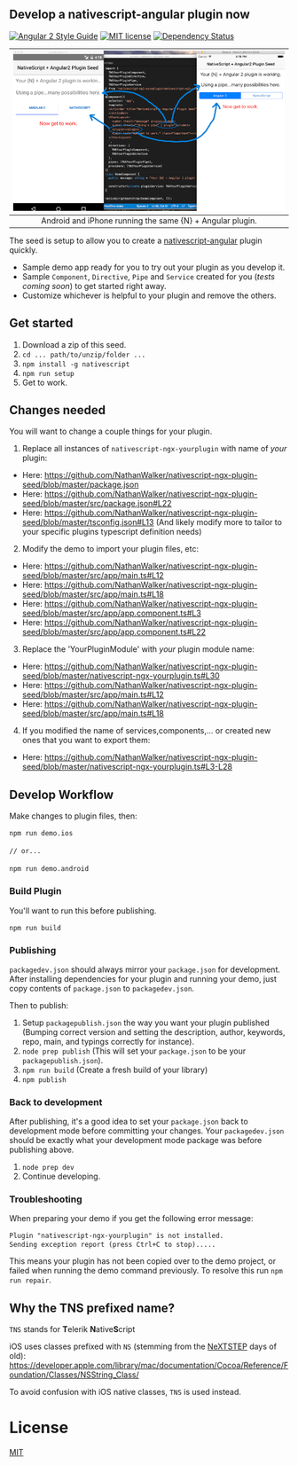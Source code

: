 ## Develop a nativescript-angular plugin now

[![Angular 2 Style Guide](https://mgechev.github.io/angular2-style-guide/images/badge.svg)](https://github.com/mgechev/angular2-style-guide)
[![MIT license](http://img.shields.io/badge/license-MIT-brightgreen.svg)](http://opensource.org/licenses/MIT)
[![Dependency Status](https://david-dm.org/NathanWalker/nativescript-ngx-plugin-seed/status.svg)](https://david-dm.org/NathanWalker/nativescript-ngx-plugin-seed#info=dependencies)

| ![Demo](/resources/demo.png) |
| :---: |
| Android and iPhone running the same {N} + Angular plugin. |

The seed is setup to allow you to create a [nativescript-angular](https://github.com/NativeScript/nativescript-angular) plugin quickly.

* Sample demo app ready for you to try out your plugin as you develop it.
* Sample `Component`, `Directive`, `Pipe` and `Service` created for you (*tests coming soon*) to get started right away.
* Customize whichever is helpful to your plugin and remove the others.

## Get started

1. Download a zip of this seed.
2. `cd ... path/to/unzip/folder ...`
3. `npm install -g nativescript`
4. `npm run setup`
5. Get to work.

## Changes needed

You will want to change a couple things for your plugin.

1. Replace all instances of `nativescript-ngx-yourplugin` with name of *your* plugin:
  * Here: https://github.com/NathanWalker/nativescript-ngx-plugin-seed/blob/master/package.json
  * Here: https://github.com/NathanWalker/nativescript-ngx-plugin-seed/blob/master/src/package.json#L22
  * Here: https://github.com/NathanWalker/nativescript-ngx-plugin-seed/blob/master/tsconfig.json#L13 (And likely modify more to tailor to your specific plugins typescript definition needs)
2. Modify the demo to import your plugin files, etc: 
  * Here:  https://github.com/NathanWalker/nativescript-ngx-plugin-seed/blob/master/src/app/main.ts#L12
  * Here:  https://github.com/NathanWalker/nativescript-ngx-plugin-seed/blob/master/src/app/main.ts#L18
  * Here:  https://github.com/NathanWalker/nativescript-ngx-plugin-seed/blob/master/src/app/app.component.ts#L3
  * Here:  https://github.com/NathanWalker/nativescript-ngx-plugin-seed/blob/master/src/app/app.component.ts#L22
  
3. Replace the 'YourPluginModule' with *your* plugin module name:
  * Here: https://github.com/NathanWalker/nativescript-ngx-plugin-seed/blob/master/nativescript-ngx-yourplugin.ts#L30
  * Here: https://github.com/NathanWalker/nativescript-ngx-plugin-seed/blob/master/src/app/main.ts#L12
  * Here: https://github.com/NathanWalker/nativescript-ngx-plugin-seed/blob/master/src/app/main.ts#L18
  
4. If you modified the name of services,components,... or created new ones that you want to export them:
  * Here: https://github.com/NathanWalker/nativescript-ngx-plugin-seed/blob/master/nativescript-ngx-yourplugin.ts#L3-L28

  

## Develop Workflow

Make changes to plugin files, then:

```
npm run demo.ios

// or...

npm run demo.android
```

### Build Plugin

You'll want to run this before publishing.

```
npm run build
```

### Publishing

`packagedev.json` should always mirror your `package.json` for development.
After installing dependencies for your plugin and running your demo, just copy contents of `package.json` to `packagedev.json`.

Then to publish:

1. Setup `packagepublish.json` the way you want your plugin published (Bumping correct version and setting the description, author, keywords, repo, main, and typings correctly for instance).
2. `node prep publish` (This will set your `package.json` to be your `packagepublish.json`).
3. `npm run build` (Create a fresh build of your library)
4. `npm publish`

### Back to development

After publishing, it's a good idea to set your `package.json` back to development mode before committing your changes. Your `packagedev.json` should be exactly what your development mode package was before publishing above.

1. `node prep dev`
2. Continue developing.

### Troubleshooting

When preparing your demo if you get the following error message:

```
Plugin "nativescript-ngx-yourplugin" is not installed.
Sending exception report (press Ctrl+C to stop).....
```
This means your plugin has not been copied over to the demo project, or failed when running the demo command previously. To resolve this run ``npm run repair``.

## Why the TNS prefixed name?

`TNS` stands for **T**elerik **N**ative**S**cript

iOS uses classes prefixed with `NS` (stemming from the [NeXTSTEP](https://en.wikipedia.org/wiki/NeXTSTEP) days of old):
https://developer.apple.com/library/mac/documentation/Cocoa/Reference/Foundation/Classes/NSString_Class/

To avoid confusion with iOS native classes, `TNS` is used instead.

# License

[MIT](/LICENSE)
